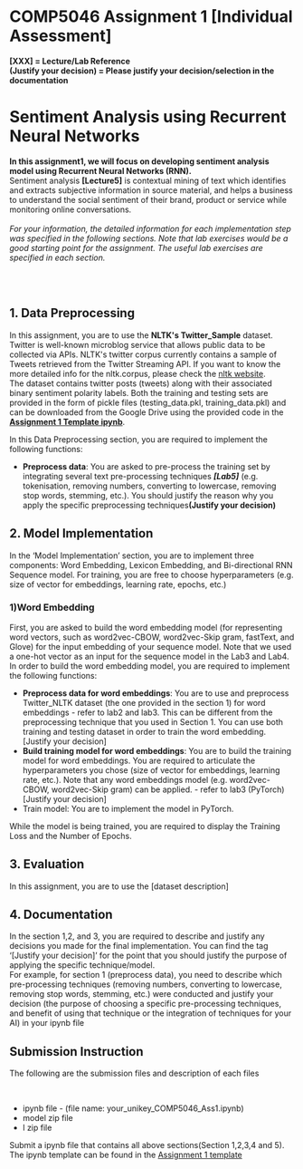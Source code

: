 # COMP5046 Assignment 1 [Individual Assessment]

<b>[XXX] = Lecture/Lab Reference</b><br/>
<b>(Justify your decision) = Please justify your decision/selection in the documentation</b>


<h1>Sentiment Analysis using Recurrent Neural Networks</h1>
<p><b>In this assignment1, we will focus on developing sentiment analysis model using Recurrent Neural Networks (RNN). </b><br/>
Sentiment analysis <b>[Lecture5]</b> is contextual mining of text which identifies and extracts subjective information in source material, and helps a business to understand the social sentiment of their brand, product or service while monitoring online conversations.<br/><br/>
<i>For your information, the detailed information for each implementation step was specified in the following sections. Note that lab exercises would be a good starting point for the assignment. The useful lab exercises are specified in each section.</i></p>

<br/>
<br/>

<h2>1. Data Preprocessing</h2>
<p>In this assignment, you are to use the <b>NLTK's Twitter_Sample</b> dataset. Twitter is well-known microblog service that allows public data to be collected via APIs. NLTK's twitter corpus currently contains a sample of Tweets retrieved from the Twitter Streaming API. If you want to know the more detailed info for the nltk.corpus, please check the <a href="https://www.nltk.org/howto/corpus.html">nltk website</a>.<br/>
The dataset contains twitter posts (tweets) along with their associated binary sentiment polarity labels. Both the training and testing sets are provided in the form of pickle files (testing_data.pkl, training_data.pkl) and can be downloaded from the Google Drive using the provided code in the <b><a href="https://colab.research.google.com/drive/1A6azpUOCUU923JF5B4v7t2pNSzLAQ20t?usp=sharing">Assignment 1 Template ipynb</a></b>.</p>
<p>
In this Data Preprocessing section, you are required to implement the following functions:</br>
<ul>
  <li><b>Preprocess data</b>: You are asked to pre-process the training set by integrating several text pre-processing techniques <b><i>[Lab5]</i></b> (e.g. tokenisation, removing numbers, converting to lowercase, removing stop words, stemming, etc.). You should justify the reason why you apply the specific preprocessing techniques<b>(Justify your decision)</b>
  </li>
 </ul>
</p>


<h2>2. Model Implementation</h2>
<p>In the ‘Model Implementation’ section, you are to implement three components: Word Embedding, Lexicon Embedding, and Bi-directional RNN Sequence model. For training, you are free to choose hyperparameters (e.g. size of vector for embeddings, learning rate, epochs, etc.)</p>

<h3>1)Word Embedding</h3>
First, you are asked to build the word embedding model (for representing word vectors, such as word2vec-CBOW, word2vec-Skip gram, fastText, and Glove) for the input embedding of your sequence model. Note that we used a one-hot vector as an input for the sequence model in the Lab3 and Lab4. In order to build the word embedding model, you are required to implement the following functions:
<ul>
  <li><b>Preprocess data for word embeddings</b>: You are to use and preprocess Twitter_NLTK dataset (the one provided in the section 1) for word embeddings - refer to lab2 and lab3. This can be different from the preprocessing technique that you used in Section 1. You can use both training and testing dataset in order to train the word embedding.  [Justify your decision]</li>
  
  <li><b>Build training model for word embeddings</b>: You are to build the training model for word embeddings. You are required to articulate the hyperparameters you chose (size of vector for embeddings, learning rate, etc.). Note that any word embeddings model (e.g. word2vec-CBOW, word2vec-Skip gram) can be applied. - refer to lab3 (PyTorch) [Justify your decision]</li>
  
  <li>Train model: You are to implement the model in PyTorch.</li>

</ul>
  




While the model is being trained, you are required to display the Training Loss and the Number of Epochs. 



<h2>3. Evaluation</h2>
<p>In this assignment, you are to use the [dataset description]</p>


<h2>4. Documentation</h2>
<p>In the section 1,2, and 3, you are required to describe and justify any decisions you made for the final implementation. You can find the tag ‘[Justify your decision]’ for the point that you should justify the purpose of applying the specific technique/model.<br/>
For example, for section 1 (preprocess data), you need to describe which pre-processing techniques (removing numbers, converting to lowercase, removing stop words, stemming, etc.) were conducted and justify your decision (the purpose of choosing a specific pre-processing techniques, and benefit of using that technique or the integration of techniques for your AI) in your ipynb file</p>
  


<h2>Submission Instruction</h2>
<p>The following are the submission files and description of each files</p><br/>
<ul>
  <li>ipynb file - (file name: your_unikey_COMP5046_Ass1.ipynb)</li>
  <li>model zip file</li>
  <li>l zip file</li>
</ul>

<p>Submit a ipynb file that contains all above sections(Section 1,2,3,4 and 5).<br/>
  The ipynb template can be found in the <a href="https://colab.research.google.com/drive/1A6azpUOCUU923JF5B4v7t2pNSzLAQ20t?usp=sharing">Assignment 1 template</a></p>
